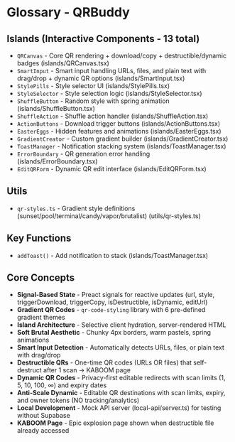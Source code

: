 # Glossary - QRBuddy

## Islands (Interactive Components - 13 total)

- `QRCanvas` - Core QR rendering + download/copy + destructible/dynamic badges
  (islands/QRCanvas.tsx)
- `SmartInput` - Smart input handling URLs, files, and plain text with
  drag/drop + dynamic QR options (islands/SmartInput.tsx)
- `StylePills` - Style selector UI (islands/StylePills.tsx)
- `StyleSelector` - Style selection logic (islands/StyleSelector.tsx)
- `ShuffleButton` - Random style with spring animation
  (islands/ShuffleButton.tsx)
- `ShuffleAction` - Shuffle action handler (islands/ShuffleAction.tsx)
- `ActionButtons` - Download trigger buttons (islands/ActionButtons.tsx)
- `EasterEggs` - Hidden features and animations (islands/EasterEggs.tsx)
- `GradientCreator` - Custom gradient builder (islands/GradientCreator.tsx)
- `ToastManager` - Notification stacking system (islands/ToastManager.tsx)
- `ErrorBoundary` - QR generation error handling (islands/ErrorBoundary.tsx)
- `EditQRForm` - Dynamic QR edit interface (islands/EditQRForm.tsx)

## Utils

- `qr-styles.ts` - Gradient style definitions
  (sunset/pool/terminal/candy/vapor/brutalist) (utils/qr-styles.ts)

## Key Functions

- `addToast()` - Add notification to stack (islands/ToastManager.tsx)

## Core Concepts

- **Signal-Based State** - Preact signals for reactive updates (url, style,
  triggerDownload, triggerCopy, isDestructible, isDynamic, editUrl)
- **Gradient QR Codes** - `qr-code-styling` library with 6 pre-defined gradient
  themes
- **Island Architecture** - Selective client hydration, server-rendered HTML
- **Soft Brutal Aesthetic** - Chunky 4px borders, warm pastels, spring
  animations
- **Smart Input Detection** - Automatically detects URLs, files, or plain text
  with drag/drop
- **Destructible QRs** - One-time QR codes (URLs OR files) that self-destruct
  after 1 scan → KABOOM page
- **Dynamic QR Codes** - Privacy-first editable redirects with scan limits (1,
  5, 10, 100, ∞) and expiry dates
- **Anti-Scale Dynamic** - Editable QR destinations with scan limits, expiry,
  and owner tokens (NO tracking/analytics)
- **Local Development** - Mock API server (local-api/server.ts) for testing
  without Supabase
- **KABOOM Page** - Epic explosion page shown when destructible file already
  accessed
